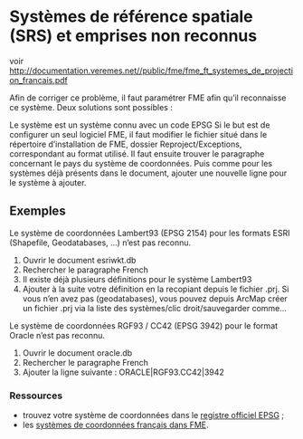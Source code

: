 # Systèmes de référence spatiale (SRS) et emprises non reconnus




voir http://documentation.veremes.net//public/fme/fme_ft_systemes_de_projection_francais.pdf

Afin de corriger ce problème, il faut paramétrer FME afin qu’il reconnaisse ce système. Deux
solutions sont possibles :

Le système est un système connu avec un code EPSG Si le but est de configurer un seul logiciel FME, il faut modifier le fichier situé dans le répertoire d’installation de FME, dossier Reproject/Exceptions, correspondant au format utilisé. Il faut ensuite trouver le paragraphe concernant le pays du système de coordonnées. Puis comme pour les systèmes déjà présents dans le document, ajouter une nouvelle ligne pour le système à ajouter.

## Exemples

Le système de coordonnées Lambert93 (EPSG 2154) pour les formats ESRI (Shapefile,
Geodatabases, ...) n’est pas reconnu.

1. Ouvrir le document esriwkt.db
2. Rechercher le paragraphe French
3. Il existe déjà plusieurs définitions pour le système Lambert93
4. Ajouter à la suite votre définition en la recopiant depuis le fichier .prj. Si vous n’en avez pas (geodatabases), vous pouvez depuis ArcMap créer un fichier .prj via la liste des
systèmes/clic droit/sauvegarder comme...


Le système de coordonnées RGF93 / CC42 (EPSG 3942) pour le format Oracle n’est pas
reconnu.

1. Ouvrir le document oracle.db
2. Rechercher le paragraphe French
3. Ajouter la ligne suivante : ORACLE|RGF93.CC42|3942

### Ressources

* trouvez votre système de coordonnées dans le [registre officiel EPSG](http://epsg.io/) ;
* les [systèmes de coordonnées français dans FME](http://documentation.veremes.net//public/fme/fme_ft_systemes_de_projection_francais.pdf).
